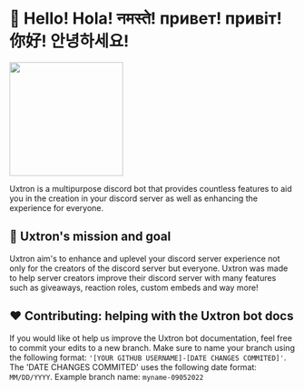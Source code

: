 # 👋 Hello! Hola! नमस्ते! привет! привіт! 你好! 안녕하세요!
<img src="https://user-images.githubusercontent.com/65468855/188418632-134aa751-64d4-4bb2-ba7f-e6d12c951de1.png" width="200" height="200"> 

Uxtron is a multipurpose discord bot that provides countless features to aid you in the creation in your discord server as well as enhancing the experience for everyone.

## 🚩 Uxtron's mission and goal
Uxtron aim's to enhance and uplevel your discord server experience not only for the creators of the discord server but everyone. Uxtron was made to help server creators improve their discord server with many features such as giveaways, reaction roles, custom embeds and way more!

## ❤️ Contributing: helping with the Uxtron bot docs
If you would like ot help us improve the Uxtron bot documentation, feel free to commit your edits to a new branch. Make sure to name your branch using the following format: ```'[YOUR GITHUB USERNAME]-[DATE CHANGES COMMITED]'```. The 'DATE CHANGES COMMITED' uses the following date format: `MM/DD/YYYY`. Example branch name: `myname-09052022`

